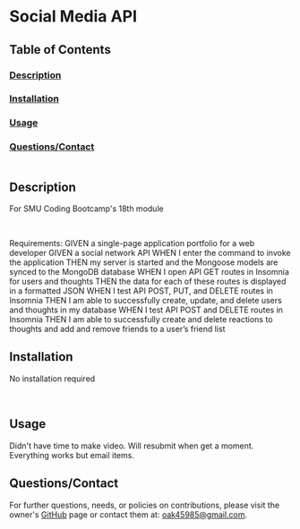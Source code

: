 # Social Media API

## Table of Contents
### [Description](#des)
### [Installation](#ins)
### [Usage](#use)
### [Questions/Contact](#que)<br><br>

## <a name="des">Description</a>
<p> For SMU Coding Bootcamp's 18th module </p><br>
<p> Requirements: GIVEN a single-page application portfolio for a web developer
GIVEN a social network API
WHEN I enter the command to invoke the application
THEN my server is started and the Mongoose models are synced to the MongoDB database
WHEN I open API GET routes in Insomnia for users and thoughts
THEN the data for each of these routes is displayed in a formatted JSON
WHEN I test API POST, PUT, and DELETE routes in Insomnia
THEN I am able to successfully create, update, and delete users and thoughts in my database
WHEN I test API POST and DELETE routes in Insomnia
THEN I am able to successfully create and delete reactions to thoughts and add and remove friends to a user’s friend list
 </p>


## <a name="ins">Installation</a>
<p> No installation required </p><br>


## <a name="use">Usage</a>
<p>Didn't have time to make video. Will resubmit when get a moment. Everything works but email items.</p>


## <a name="que">Questions/Contact</a>
<p> For further questions, needs, or policies on contributions, please visit the owner's <a href="https://github.com/oak45985">GitHub</a> page or contact them at: <a href="mailto:oak45985@gmail.com">oak45985@gmail.com</a>.</p>
